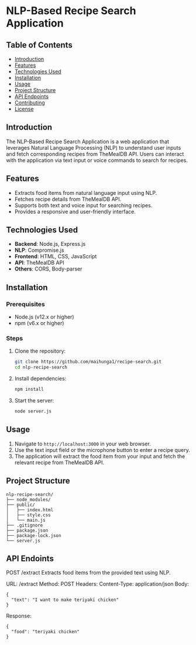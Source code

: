 # NLP-Based Recipe Search Application

## Table of Contents

- [Introduction](#introduction)
- [Features](#features)
- [Technologies Used](#technologies-used)
- [Installation](#installation)
- [Usage](#usage)
- [Project Structure](#project-structure)
- [API Endpoints](#api-endpoints)
- [Contributing](#contributing)
- [License](#license)

## Introduction

The NLP-Based Recipe Search Application is a web application that leverages Natural Language Processing (NLP) to understand user inputs and fetch corresponding recipes from TheMealDB API. Users can interact with the application via text input or voice commands to search for recipes.

## Features

- Extracts food items from natural language input using NLP.
- Fetches recipe details from TheMealDB API.
- Supports both text and voice input for searching recipes.
- Provides a responsive and user-friendly interface.

## Technologies Used

- **Backend**: Node.js, Express.js
- **NLP**: Compromise.js
- **Frontend**: HTML, CSS, JavaScript
- **API**: TheMealDB API
- **Others**: CORS, Body-parser

## Installation

### Prerequisites

- Node.js (v12.x or higher)
- npm (v6.x or higher)

### Steps

1. Clone the repository:

   ```bash
   git clone https://github.com/maihunga1/recipe-search.git
   cd nlp-recipe-search
   ```

2. Install dependencies:

   ```bash
   npm install
   ```

3. Start the server:

   ```bash
   node server.js
   ```

## Usage

1. Navigate to `http://localhost:3000` in your web browser.
2. Use the text input field or the microphone button to enter a recipe query.
3. The application will extract the food item from your input and fetch the relevant recipe from TheMealDB API.

## Project Structure

```plaintext
nlp-recipe-search/
├── node_modules/
├── public/
│   ├── index.html
│   ├── style.css
│   └── main.js
├── .gitignore
├── package.json
├── package-lock.json
└── server.js
```

## API Endoints

POST /extract
Extracts food items from the provided text using NLP.

URL: /extract
Method: POST
Headers:
Content-Type: application/json
Body:

```
{
  "text": "I want to make teriyaki chicken"
}
```

Response:

```
{
  "food": "teriyaki chicken"
}
```
